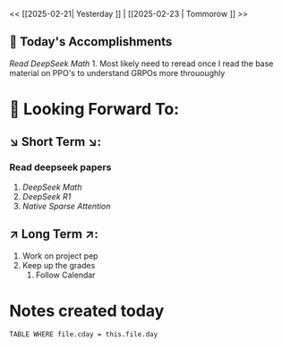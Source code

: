 << [[2025-02-21| Yesterday ]]  |  [[2025-02-23 | Tommorow ]] >>


## 📅 Today's Accomplishments

*Read DeepSeek Math*
	1. Most likely need to reread once I read the base material on PPO's to understand GRPOs more thrououghly

# 🔮 Looking Forward To:

## ↘️ Short Term ↘️:

### Read deepseek papers

1. *DeepSeek Math*
2. *DeepSeek R1*
3. *Native Sparse Attention*

## ↗️ Long Term ↗️:

1. Work on project pep 
2. Keep up the grades
	1. Follow Calendar

# Notes created today
```dataview 
TABLE WHERE file.cday = this.file.day 
```



